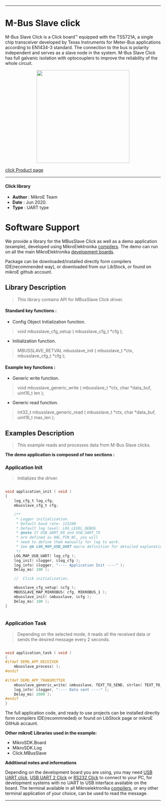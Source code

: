 
---
# M-Bus Slave click

M-Bus Slave Click is a Click board™ equipped with the TSS721A, a single chip transceiver developed by Texas Instruments for Meter-Bus applications according to EN1434-3 standard. The connection to the bus is polarity independent and serves as a slave node in the system. M-Bus Slave Click has full galvanic isolation with optocouplers to improve the reliability of the whole circuit.

<p align="center">
  <img src="https://download.mikroe.com/images/click_for_ide/mbusslave_click.png" height=300px>
</p>

[click Product page](https://www.mikroe.com/m-bus-slave-click)

---


#### Click library 

- **Author**        : MikroE Team
- **Date**          : Jun 2020.
- **Type**          : UART type


# Software Support

We provide a library for the MBusSlave Click 
as well as a demo application (example), developed using MikroElektronika 
[compilers](https://shop.mikroe.com/compilers). 
The demo can run on all the main MikroElektronika [development boards](https://shop.mikroe.com/development-boards).

Package can be downloaded/installed directly form compilers IDE(recommended way), or downloaded from our LibStock, or found on mikroE github account. 

## Library Description

> This library contains API for MBusSlave Click driver.

#### Standard key functions :

- Config Object Initialization function.
> void mbusslave_cfg_setup ( mbusslave_cfg_t *cfg ); 
 
- Initialization function.
> MBUSSLAVE_RETVAL mbusslave_init ( mbusslave_t *ctx, mbusslave_cfg_t *cfg );

#### Example key functions :

- Generic write function.
> void mbusslave_generic_write ( mbusslave_t *ctx, char *data_buf, uint16_t len );
 
- Generic read function.
> int32_t mbusslave_generic_read ( mbusslave_t *ctx, char *data_buf, uint16_t max_len );

## Examples Description

> This example reads and processes data from M-Bus Slave clicks.

**The demo application is composed of two sections :**

### Application Init 

> Initializes the driver. 

```c

void application_init ( void )
{
    log_cfg_t log_cfg;
    mbusslave_cfg_t cfg;

    /** 
     * Logger initialization.
     * Default baud rate: 115200
     * Default log level: LOG_LEVEL_DEBUG
     * @note If USB_UART_RX and USB_UART_TX 
     * are defined as HAL_PIN_NC, you will 
     * need to define them manually for log to work. 
     * See @b LOG_MAP_USB_UART macro definition for detailed explanation.
     */
    LOG_MAP_USB_UART( log_cfg );
    log_init( &logger, &log_cfg );
    log_info( &logger, "---- Application Init ----" );
    Delay_ms( 100 );

    //  Click initialization.

    mbusslave_cfg_setup( &cfg );
    MBUSSLAVE_MAP_MIKROBUS( cfg, MIKROBUS_1 );
    mbusslave_init( &mbusslave, &cfg );
    Delay_ms( 100 );
}
  
```

### Application Task

> Depending on the selected mode, it reads all the received data or sends the desired message every 2 seconds.

```c

void application_task ( void )
{
#ifdef DEMO_APP_RECEIVER
    mbusslave_process( );
#endif    
    
#ifdef DEMO_APP_TRANSMITTER
    mbusslave_generic_write( &mbusslave, TEXT_TO_SEND, strlen( TEXT_TO_SEND ) );
    log_info( &logger, "---- Data sent ----" );
    Delay_ms( 2000 );
#endif  
}

```

The full application code, and ready to use projects can be  installed directly form compilers IDE(recommneded) or found on LibStock page or mikroE GitHub accaunt.

**Other mikroE Libraries used in the example:** 

- MikroSDK.Board
- MikroSDK.Log
- Click.MBusSlave

**Additional notes and informations**

Depending on the development board you are using, you may need 
[USB UART click](https://shop.mikroe.com/usb-uart-click), 
[USB UART 2 Click](https://shop.mikroe.com/usb-uart-2-click) or 
[RS232 Click](https://shop.mikroe.com/rs232-click) to connect to your PC, for 
development systems with no UART to USB interface available on the board. The 
terminal available in all Mikroelektronika 
[compilers](https://shop.mikroe.com/compilers), or any other terminal application 
of your choice, can be used to read the message.



---
